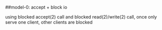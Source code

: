 ##model-0: accept + block io

using blocked accept(2) call and blocked read(2)/write(2) call, once only serve one client, other clients are blocked